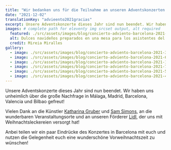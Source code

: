 ```yaml
---
title: "Wir bedanken uns für die Teilnahme an unseren Adventskonzerten!"
date: "2021-12-02"
translationKey: "advieento2021gracias"
excerpt: Unsere Adventskonzerte dieses Jahr sind nun beendet. Wir haben uns unheimlich über die große Nachfrage in Málaga, Madrid, Barcelona, Valencia und Bilbao gefreut!
images: # complete path for eleventy img srcset output, alt required
  featured: ./src/assets/images/blog/concierto-adviento-barcelona-2021-2.jpg
  alt: Dulces navideños preparados en una mesa para los asistentes del cocnierto
  credit: Mireia Miralles
gallery:
  - image: ./src/assets/images/blog/concierto-adviento-barcelona-2021-3.jpg
  - image: ./src/assets/images/blog/concierto-adviento-barcelona-2021-6.jpg
  - image: ./src/assets/images/blog/concierto-adviento-barcelona-2021-1.jpg
  - image: ./src/assets/images/blog/concierto-adviento-barcelona-2021-7.jpg
  - image: ./src/assets/images/blog/concierto-adviento-barcelona-2021-5.jpg
  - image: ./src/assets/images/blog/concierto-adviento-barcelona-2021-4.jpg
---
```


Unsere Adventskonzerte dieses Jahr sind nun beendet. Wir haben uns unheimlich über die große Nachfrage in Málaga, Madrid, Barcelona, Valencia und Bilbao gefreut!

Vielen Dank an die Künstler [Katharina Gruber](https://www.fundaciongoethe.org/de/kuenstler/katharina-gruber/) und [Sam Simons](https://www.fundaciongoethe.org/de/kuenstler/sam-simons/), an die wunderbaren Veranstaltungsorte und an unseren Förderer [Lidl](https://www.fundaciongoethe.org/de/foerderer/lidl/), der uns mit Weihnachtsleckereien versorgt hat!

Anbei teilen wir ein paar Eindrücke des Konzertes in Barcelona mit euch und nutzen die Gelegenheit euch eine wunderschöne Vorweihnachtszeit zu wünschen!
